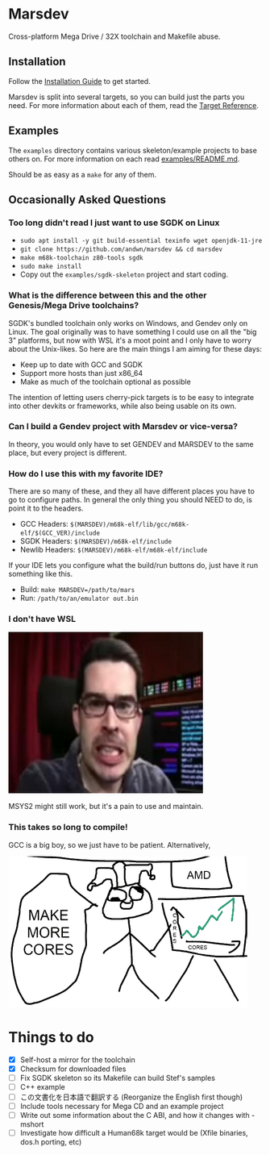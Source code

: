 # Marsdev

Cross-platform Mega Drive / 32X toolchain and Makefile abuse.


## Installation

Follow the [Installation Guide](doc/install.md) to get started.

Marsdev is split into several targets, so you can build just the parts you need.
For more information about each of them, read the [Target Reference](doc/targets.md).


## Examples

The `examples` directory contains various skeleton/example projects to base others on.
For more information on each read [examples/README.md](examples/README.md).

Should be as easy as a `make` for any of them.


## Occasionally Asked Questions

### Too long didn't read I just want to use SGDK on Linux

 - `sudo apt install -y git build-essential texinfo wget openjdk-11-jre`
 - `git clone https://github.com/andwn/marsdev && cd marsdev`
 - `make m68k-toolchain z80-tools sgdk`
 - `sudo make install`
 - Copy out the `examples/sgdk-skeleton` project and start coding.


### What is the difference between this and the other Genesis/Mega Drive toolchains?

SGDK's bundled toolchain only works on Windows, and Gendev only on Linux.
The goal originally was to have something I could use on all the "big 3" platforms,
but now with WSL it's a moot point and I only have to worry about the Unix-likes.
So here are the main things I am aiming for these days:

 - Keep up to date with GCC and SGDK
 - Support more hosts than just x86_64
 - Make as much of the toolchain optional as possible

The intention of letting users cherry-pick targets is to be easy to integrate into
other devkits or frameworks, while also being usable on its own.


### Can I build a Gendev project with Marsdev or vice-versa?

In theory, you would only have to set GENDEV and MARSDEV to the same place, but every project is different.


### How do I use this with my favorite IDE?

There are so many of these, and they all have different places you have to go to configure paths.
In general the only thing you should NEED to do, is point it to the headers.

 * GCC Headers: `$(MARSDEV)/m68k-elf/lib/gcc/m68k-elf/$(GCC_VER)/include`
 * SGDK Headers: `$(MARSDEV)/m68k-elf/include`
 * Newlib Headers: `$(MARSDEV)/m68k-elf/m68k-elf/include`
 
If your IDE lets you configure what the build/run buttons do, just have it run something like this.

 * Build: `make MARSDEV=/path/to/mars`
 * Run: `/path/to/an/emulator out.bin`


### I don't have WSL

![Stop using XP](doc/xp.jpg)

MSYS2 might still work, but it's a pain to use and maintain.


### This takes so long to compile!

GCC is a big boy, so we just have to be patient. Alternatively,

![Parallel builds](doc/cores.png)


# Things to do

 - [x] Self-host a mirror for the toolchain
 - [x] Checksum for downloaded files
 - [ ] Fix SGDK skeleton so its Makefile can build Stef's samples
 - [ ] C++ example
 - [ ] この文書化を日本語で翻訳する (Reorganize the English first though)
 - [ ] Include tools necessary for Mega CD and an example project
 - [ ] Write out some information about the C ABI, and how it changes with -mshort
 - [ ] Investigate how difficult a Human68k target would be (Xfile binaries, dos.h porting, etc)
